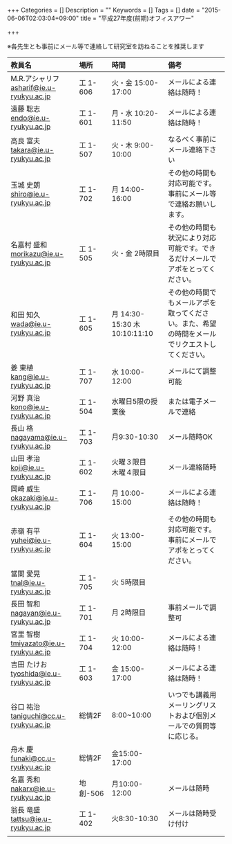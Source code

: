 +++
Categories = []
Description = ""
Keywords = []
Tags = []
date = "2015-06-06T02:03:04+09:00"
title = "平成27年度(前期)オフィスアワー"

+++

※各先生とも事前にメール等で連絡して研究室を訪ねることを推奨します


|教員名|場所|時間|備考|
|:---|:---|:---|:---|
|M.R.アシャリフ <br> [asharif@ie.u-ryukyu.ac.jp  ](mailto:asharif@ie.u-ryukyu.ac.jp  ) | 工 1-606 |火・金 15:00-17:00            | メールによる連絡は随時！|
|遠藤 聡志      <br> [endo@ie.u-ryukyu.ac.jp     ](mailto:endo@ie.u-ryukyu.ac.jp     ) | 工 1-601 |月・水 10:20-11:50            | メールによる連絡は随時！|
|高良 富夫      <br> [takara@ie.u-ryukyu.ac.jp   ](mailto:takara@ie.u-ryukyu.ac.jp   ) | 工 1-507 |火・木 9:00-10:00             | なるべく事前にメール連絡下さい|
|玉城 史朗      <br> [shiro@ie.u-ryukyu.ac.jp    ](mailto:shiro@ie.u-ryukyu.ac.jp    ) | 工 1-702 |月 14:00-16:00                |その他の時間も対応可能です。事前にメール等で連絡お願いします。|
|名嘉村 盛和    <br> [morikazu@ie.u-ryukyu.ac.jp ](mailto:morikazu@ie.u-ryukyu.ac.jp ) | 工 1-505 |火・金 2時限目                |その他の時間も状況により対応可能です。できるだけメールでアポをとってください。|
|和田 知久      <br> [wada@ie.u-ryukyu.ac.jp     ](mailto:wada@ie.u-ryukyu.ac.jp     ) | 工 1-605 |月 14:30-15:30 木 10:10:11:10 |  その他の時間でもメールアポを取ってください。また、希望の時間をメールでリクエストしてください。|
|姜 東植        <br> [kang@ie.u-ryukyu.ac.jp     ](mailto:kang@ie.u-ryukyu.ac.jp     ) | 工 1-707 |水 10:00-12:00                |メールにて調整可能|
|河野 真治      <br> [kono@ie.u-ryukyu.ac.jp     ](mailto:kono@ie.u-ryukyu.ac.jp     ) | 工 1-504 |水曜日5限の授業後             |または電子メールで連絡|
|長山 格        <br> [nagayama@ie.u-ryukyu.ac.jp ](mailto:nagayama@ie.u-ryukyu.ac.jp ) | 工 1-703 |月9:30-10:30                  |メール随時OK|
|山田 孝治      <br> [koji@ie.u-ryukyu.ac.jp     ](mailto:koji@ie.u-ryukyu.ac.jp     ) | 工 1-602 |火曜３限目<br>木曜４限目      |メール連絡随時|
|岡崎 威生      <br> [okazaki@ie.u-ryukyu.ac.jp  ](mailto:okazaki@ie.u-ryukyu.ac.jp  ) | 工 1-706 |月 10:00-15:00                |メールによる連絡は随時！|
|赤嶺 有平      <br> [yuhei@ie.u-ryukyu.ac.jp    ](mailto:yuhei@ie.u-ryukyu.ac.jp    ) | 工 1-604 |火 13:00-15:00                |その他の時間も対応可能です。事前にメールでアポをとってください。|
|當間 愛晃      <br> [tnal@ie.u-ryukyu.ac.jp     ](mailto:tnal@ie.u-ryukyu.ac.jp     ) | 工 1-705 |火 5時限目                    ||
|長田 智和      <br> [nagayan@ie.u-ryukyu.ac.jp  ](mailto:nagayan@ie.u-ryukyu.ac.jp  ) | 工 1-701 |月 2時限目                    |事前メールで調整可|
|宮里 智樹      <br> [tmiyazato@ie.u-ryukyu.ac.jp](mailto:tmiyazato@ie.u-ryukyu.ac.jp) | 工 1-704 |火 10:00-12:00                |メールによる連絡は随時！|
|吉田 たけお    <br> [tyoshida@ie.u-ryukyu.ac.jp ](mailto:tyoshida@ie.u-ryukyu.ac.jp ) | 工 1-603 |金 15:00-17:00                |メールによる連絡は随時！|
|谷口 祐治      <br> [taniguchi@cc.u-ryukyu.ac.jp](mailto:taniguchi@cc.u-ryukyu.ac.jp) | 総情2F   |   8:00~10:00                 |いつでも講義用メーリングリストおよび個別メールでの質問等に応じる。|
|舟木 慶        <br> [funaki@cc.u-ryukyu.ac.jp   ](mailto:funaki@cc.u-ryukyu.ac.jp   ) | 総情2F   |金15:00-17:00                 ||
|名嘉 秀和      <br> [nakarx@ie.u-ryukyu.ac.jp   ](mailto:nakarx@ie.u-ryukyu.ac.jp   ) | 地創-506 |月10:00-12:00                 |メールは随時|
|翁長 竜盛      <br> [tattsu@ie.u-ryukyu.ac.jp   ](mailto:tattsu@ie.u-ryukyu.ac.jp   ) | 工 1-402 |火8:30-10:30                  |メールは随時受け付け|
                                                                                                                                                                                                |
